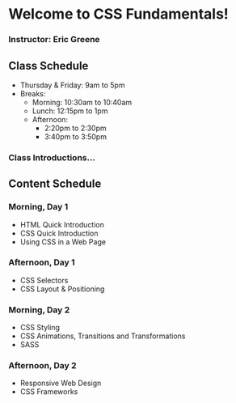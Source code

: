 # Welcome to CSS Fundamentals!

### Instructor: Eric Greene

## Class Schedule

- Thursday & Friday: 9am to 5pm
- Breaks:
	- Morning: 10:30am to 10:40am
	- Lunch: 12:15pm to 1pm
	- Afternoon:
		- 2:20pm to 2:30pm
		- 3:40pm to 3:50pm

### Class Introductions...

## Content Schedule

### Morning, Day 1
- HTML Quick Introduction
- CSS Quick Introduction
- Using CSS in a Web Page

### Afternoon, Day 1
- CSS Selectors
- CSS Layout & Positioning

### Morning, Day 2
- CSS Styling
- CSS Animations, Transitions and Transformations
- SASS

### Afternoon, Day 2
- Responsive Web Design
- CSS Frameworks

